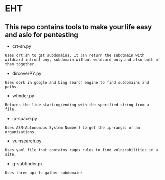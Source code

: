 # EHT

## This repo contains tools to make your life easy and aslo for pentesting

- crt-sh.py

`Uses crt.sh to get subdomains. It can return the subdomain with wildcard infront ony, subdomain without wildcard only and also both of than together.`

- dircoverPY.py

`Uses dork in google and bing search engine to find subdomains and paths.`

- wfinder.py

`Returns the line starting/ending with the specified string from a file.` 

- ip-space.py

`Uses ASN(Autonomous System Number) to get the ip-ranges of an organizations.`

- vulnsearch.py

`Uses yaml file that contains ragex rules to find vulnerabilities in a site.`

- g-subfinder.py

`Uses three api to gather subdomains`
